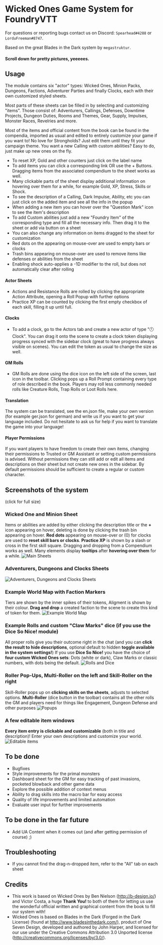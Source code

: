 # Wicked Ones Game System for FoundryVTT

For questions or reporting bugs contact us on Discord: `Spearhead#4288` or `LorduFreeman#8747`.

Based on the great Blades in the Dark system by `megastruktur`.
#### Scroll down for pretty pictures, yeeeees.

## Usage
The module contains six "actor" types: Wicked Ones, Minion Packs, Dungeons, Factions, Adventurer Parties and finally Clocks, each with their own customized styled sheets.

Most parts of these sheets can be filled in by selecting and customizing "items". Those consist of: Adventurers, Callings, Defenses, Downtime Projects, Dungeon Duties, Rooms and Themes, Gear, Supply, Impulses, Monster Races, Revelries and more.

Most of the items and official content from the book can be found in the compendia, imported as usual and edited to entirely customize your game if you want to! No love for Strongholds? Just edit them until they fit your campaign theme. You want a new Calling with custom abilities? Easy to do, just make up new ones on the fly.

- To reset XP, Gold and other counters just click on the label name
- To add items you can click a corresponding link OR use the + Buttons. Dragging items from the associated compendium to the sheet works as well.
- Many clickable parts of the sheet display additional information on hovering over them for a while, for example Gold, XP, Stress, Skills or Shock.
- To see the description of a Calling, Dark Impulse, Ability, etc you can just click on the added item and see all the info in the popup
- When adding a new item you can hover over the "Question Mark" icon to see the item's description
- To add Custom abilities just add a new "Foundry Item" of the corresponding type and fill all the necessary info. Then drag it to the sheet or add via button on a sheet
- You can also change any information on items dragged to the sheet for customization
- Red dots on the appearing on mouse-over are used to empty bars or clocks
- Trash bins appearing on mouse-over are used to remove items like defenses or abilities from the sheet
- Enabling shock auto-applies a -1D modifier to the roll, but does not automatically clear after rolling
#### Actor Sheets
- Actions and Resistance Rolls are rolled by clicking the appropriate Action Attribute, opening a Roll Popup with further options
- Practice XP can be counted by clicking the first empty checkbox of each skill, filling it up until full.
#### Clocks
- To add a clock, go to the Actors tab and create a new actor of type "🕛 Clock". You can drag it onto the scene to create a clock token displaying progress synced with the sidebar clock (great to have progress always visible on scenes). You can edit the token as usual to change the size as well.
#### GM Rolls
- GM Rolls are done using the dice icon on the left side of the screen, last icon in the toolbar. Clicking pops up a Roll Prompt containing every type of role described in the book. Players may roll less commonly needed rolls like Creature Rolls, Trap Rolls or Loot Rolls here. 
#### Translation
The system can be translated, see the en.json file, make your own version (for example ger.json for german) and write us if you want to get your language included. Do not hesitate to ask us for help if you want to translate the game into your language!
#### Player Permissions
If you want players to have freedom to create their own items, changing their permissions to Trusted or GM Assistant or setting custom permissions is advised. Without permissions they can still add or edit all items and descriptions on their sheet but not create new ones in the sidebar. By default permissions should be sufficient to create a regular or custom character.

## Screenshots of the system
(click for full size)
### Wicked One and Minion Sheet
Items or abilities are added by either clicking the description title or the **+** icon appearing on hover, deleting is done by clicking the trash bin appearing on hover. **Red dots** appearing on mouse-over or (0) for clocks are used to **reset skill bars or clocks**. **Practice XP** is shown by a slash or cross in the first skill square. Dragging and dropping from a Compendium works as well. Many elements display **tooltips** after **hovering over them** for a while.
![Main Sheets](readme-images/wominionscompendia.png)
### Adventurers, Dungeons and Clocks Sheets
![Adventurers, Dungeons and Clocks Sheets](readme-images/othersheets.png)
### Example World Map with Faction Markers
Tiers are shown by the inner spikes of their tokens, Aligment is shown by their colour. **Drag and drop** a created faction to the scene to create this kind of token for them.
![Example World Map](readme-images/factions.png)
### Example Rolls and custom "Claw Marks" dice (if you use the Dice So Nice! module)
All proper rolls give you their outcome right in the chat (and you can **click the result to hide descriptions**, optional default to hidden **toggle available in the system settings!**) If you use **Dice So Nice!** you have the choice of **four custom Wicked Ones sets**: Dots (white or dark), Claw Marks or classic numbers, with dots being the default.
![Rolls and Dice](readme-images/dice.png)
### Roller Pop-Ups, Multi-Roller on the left and Skill-Roller on the right
Skill-Roller pops up on **clicking skills on the sheets**, adjusts to selected options. **Multi-Roller** (dice button in the toolbar) contains all the other rolls the GM and players need for things like Engagement, Dungeon Defense and other purposes
![Popups](readme-images/rollers.png)
### A few editable item windows
**Every item entry is clickable and customizable** (both in title and description)! Enter your own descriptions and customize your world.
![Editable items](readme-images/items.png)

## To be done
- Bugfixes
- Style improvements for the primal monsters
- Dashboard sheet for the GM for easy tracking of past invasions, pocketed blowback and other game data
- Explore the possible addition of context menus
- Ability to drag skills into the macro bar for easy access
- Quality of life improvements and limited automation
- Evaluate user input for further improvements

## To be done in the far future
- Add UA Content when it comes out (and after getting permission of course) ;)

## Troubleshooting
- If you cannot find the drag-n-dropped item, refer to the "All" tab on each sheet

## Credits
- This work is based on Wicked Ones by Ben Nielson (http://b-design.io/) and Victor Costa, a huge **Thank You!** to both of them for letting us use the wonderful official written and graphical content from the book to fill our system with!
- Wicked Ones is based on Blades in the Dark (Forged in the Dark License) (found at http://www.bladesinthedark.com/), product of One Seven Design, developed and authored by John Harper, and licensed for our use under the Creative Commons Attribution 3.0 Unported license (http://creativecommons.org/licenses/by/3.0/).

